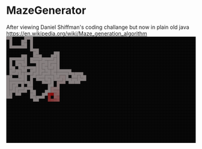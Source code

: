 # MazeGenerator

After viewing Daniel Shiffman's coding challange but now in plain old java
https://en.wikipedia.org/wiki/Maze_generation_algorithm
![Screenshot](/docu/img/screenshot.png "Screenshot")
